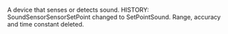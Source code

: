 A device that senses or detects sound. HISTORY: SoundSensorSensorSetPoint changed to SetPointSound. Range, accuracy and time constant deleted.